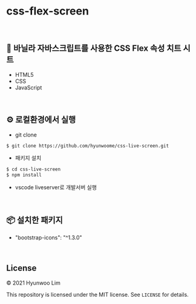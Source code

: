 # css-flex-screen

<br>

## 🍌 바닐라 자바스크립트를 사용한 CSS Flex 속성 치트 시트

- HTML5
- CSS
- JavaScript

<br>

## ⚙️ 로컬환경에서 실행

- git clone

```sh
$ git clone https://github.com/hyunwoome/css-live-screen.git
```

- 패키지 설치

```sh
$ cd css-live-screen
$ npm install
```

- vscode liveserver로 개발서버 실행

<br>

## 📦 설치한 패키지

- "bootstrap-icons": "^1.3.0"

<br>

## License

© 2021 Hyunwoo Lim

This repository is licensed under the MIT license. See `LICENSE` for details.
